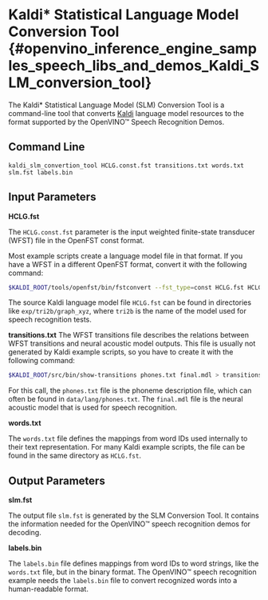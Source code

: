 # Kaldi* Statistical Language Model Conversion Tool {#openvino_inference_engine_samples_speech_libs_and_demos_Kaldi_SLM_conversion_tool}

The Kaldi* Statistical Language Model (SLM) Conversion Tool is a command-line tool that converts [Kaldi](https://kaldi-asr.org/) language model resources to the format supported by the OpenVINO&trade; Speech Recognition Demos.

## Command Line

`kaldi_slm_convertion_tool HCLG.const.fst transitions.txt words.txt slm.fst labels.bin`

## Input Parameters

**HCLG.fst**

The `HCLG.const.fst` parameter is the input weighted finite-state transducer (WFST) file in the OpenFST const format.
 
Most example scripts create a language model file in that format. If you have a WFST in a different OpenFST format, convert it with the following command:

```sh
$KALDI_ROOT/tools/openfst/bin/fstconvert --fst_type=const HCLG.fst HCLG.const.fst
```
 
The source Kaldi language model file `HCLG.fst` can be found in directories like `exp/tri2b/graph_xyz`, where `tri2b` is the name of the model used for speech recognition tests.

**transitions.txt**
The WFST transitions file describes the relations between WFST transitions and neural acoustic model outputs. This file is usually not generated by Kaldi example scripts, so you have to create it with the following command:

```sh
$KALDI_ROOT/src/bin/show-transitions phones.txt final.mdl > transitions.txt
```
 
For this call, the `phones.txt` file is the phoneme description file, which can often be found in `data/lang/phones.txt`.
The `final.mdl` file is the neural acoustic model that is used for speech recognition.

**words.txt**

The `words.txt` file defines the mappings from word IDs used internally to their text representation. For many Kaldi example scripts, the file can be found in the same directory as `HCLG.fst`.

## Output Parameters

**slm.fst**

The output file `slm.fst` is generated by the SLM Conversion Tool. It contains the information needed for the OpenVINO&trade; speech recognition demos for decoding.

**labels.bin**

The `labels.bin` file defines mappings from word IDs to word strings, like the `words.txt` file, but in the binary format. The OpenVINO&trade; speech recognition example needs the `labels.bin` file to convert recognized words into a human-readable format.
